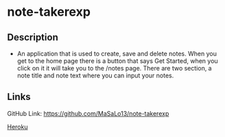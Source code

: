 # note-takerexp



## Description
- An application that is used to create, save and delete notes. When you get to the home page there is a button that says Get Started, when you click on it it will take you to the /notes page. There are two section, a note title and note text where you can input your notes.


## Links
GitHub Link: https://github.com/MaSaLo13/note-takerexp

[Heroku]()

